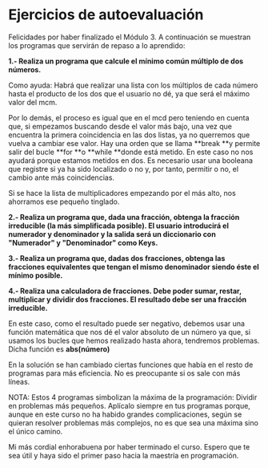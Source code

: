 
# Ejercicios de autoevaluación

Felicidades por haber finalizado el Módulo 3. A continuación se muestran los programas que servirán de repaso a lo aprendido:

**1.- Realiza un programa que calcule el mínimo común múltiplo de dos números.**

Como ayuda: Habrá que realizar una lista con los múltiplos de cada número hasta el producto de los dos que el usuario no dé, ya que será el máximo valor del mcm.

Por lo demás, el proceso es igual que en el mcd pero teniendo en cuenta que, si empezamos buscando desde el valor más bajo, una vez que encuentra la primera coincidencia en las dos listas, ya no querremos que vuelva a cambiar ese valor. Hay una orden que se llama **break **y permite salir del bucle **for **o **while **donde está metido. En este caso no nos ayudará porque estamos metidos en dos. Es necesario usar una booleana que registre si ya ha sido localizado o no y, por tanto, permitir o no, el cambio ante más coincidencias. 

Si se hace la lista de multiplicadores empezando por el más alto, nos ahorramos ese pequeño tinglado.

**2.- Realiza un programa que, dada una fracción, obtenga la fracción irreducible (la más simplificada posible). El usuario introducirá el numerador y denominador y la salida será un diccionario con "Numerador" y "Denominador" como **Keys.****

**3.- Realiza un programa que, dadas dos fracciones, obtenga las fracciones equivalentes que tengan el mismo denominador siendo éste el mínimo posible.**

**4.- Realiza una calculadora de fracciones. Debe poder sumar, restar, multiplicar y dividir dos fracciones. El resultado debe ser una fracción irreducible.**

En este caso, como el resultado puede ser negativo, debemos usar una función matemática que nos dé el valor absoluto de un número ya que, si usamos los bucles que hemos realizado hasta ahora, tendremos problemas. Dicha función es **abs(**número**)**

En la solución se han cambiado ciertas funciones que había en el resto de programas para más eficiencia. No es preocupante si os sale con más líneas. 

NOTA: Estos 4 programas simbolizan la máxima de la programación: Dividir en problemas más pequeños. Aplícalo siempre en tus programas porque, aunque en este curso no ha habido grandes complicaciones, según se quieran resolver problemas más complejos, no es que sea una máxima sino el único camino.

Mi más cordial enhorabuena por haber terminado el curso. Espero que te sea útil y haya sido el primer paso hacia la maestría en programación. 

